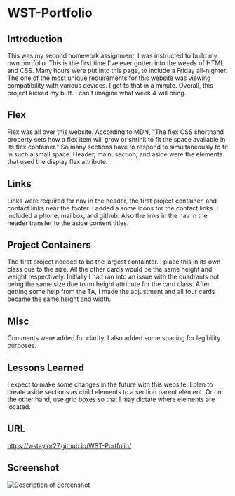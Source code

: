 # WST-Portfolio


## Introduction

This was my second homework assignment. I was instructed to build my own portfolio. This is the first time I've ever gotten into the weeds of HTML and CSS. Many hours were put into this page, to include a Friday all-nighter. The one of the most unique requirements for this website was viewing compatibility with various devices. I get to that in a minute. Overall, this project kicked my butt. I can't imagine what week 4 will bring.

## Flex

Flex was all over this website. According to MDN, "The flex CSS shorthand property sets how a flex item will grow or shrink to fit the space available in its flex container." So many sections have to respond to simultaneously to fit in such a small space. Header, main, section, and aside were the elements that used the display flex attribute.

## Links
  
Links were required for nav in the header, the first project container, and contact links near the footer. I added a some icons for the contact links. I included a phone, mailbox, and github. Also the links in the nav in the header transfer to the aside content titles.

## Project Containers

The first project needed to be the largest containter. I place this in its own class due to the size. All the other cards would be the same height and weight respectively. Initially I had ran into an issue with the quadrants not being the same size due to no height attribute for the card class. After getting some help from the TA, I made the adjustment and all four cards became the same height and width.

## Misc
  
Comments were added for clarity. I also added some spacing for legibility purposes.  

## Lessons Learned

I expect to make some changes in the future with this website. I plan to create aside sections as child elements to a section parent element. Or on the other hand, use grid boxes so that I may dictate where elements are located.

## URL

https://wstaylor27.github.io/WST-Portfolio/

## Screenshot
![Description of Screenshot](assets/images/horiseon-launch-page-ss.png)
